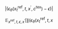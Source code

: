 $$
\vert ( \epsilon _ { \theta } ( x _ { t } ^ { \mathrm { r e f } } , t , x ^ { \prime } , c ^ { \mathrm { t e x } } ) - \epsilon ) \vert
$$

$$
\mathbb { E } _ { x ^ { \mathrm { r e f } } , t , \epsilon , x ^ { \prime } } [ \| ( \epsilon _ { \theta } ( x _ { t } ^ { \mathrm { r e f } } , t , x
$$